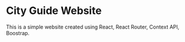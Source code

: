 # City Guide Website

This is a simple website created using React, React Router, Context API, Boostrap.
